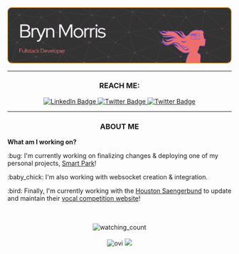 <div align="center">
  <img src="./github-header-resized.png" alt="Header"/>
</div>

---
<h3 align="center">REACH ME:</h3>
<div id="badges" align="center">
  <a href="[your-linkedin-URL](https://www.linkedin.com/in/brynfor-morris/)">
    <img src="https://img.shields.io/badge/LinkedIn-blue?style=for-the-badge&logo=linkedin&logoColor=white" alt="LinkedIn Badge"/>
  </a>
  <a href="[your-twitter-URL](https://twitter.com/BrynMorris23)">
    <img src="https://img.shields.io/badge/Twitter-blue?style=for-the-badge&logo=twitter&logoColor=white" alt="Twitter Badge"/>
  </a>
  <a href="https://medium.com/@brynfor.g.c.morris">
    <img src="https://img.shields.io/badge/-Medium-ee6f6e?style=for-the-badge&logo=medium" alt="Twitter Badge"/>
  </a>
</div>

---
<h3 align="center">ABOUT ME</h3>

**What am I working on?**

  <div align="left">
    <p>:bug: I'm currently working on finalizing changes & deploying one of my personal projects, <a href="https://github.com/bryn-morris/Smart-Park">Smart Park</a>!</p>
    <p>:baby_chick: I'm also working with websocket creation & integration.<p>
    <p>:bird: Finally, I'm currently working with the <a href="https://www.houstonsaengerbund.org/">Houston Saengerbund</a> to update and maintain their <a href="https://vocalcompetition.org/">vocal competition website</a>!</p>
  </div>
<br>
<br>
<div align="center">
   <img src="https://komarev.com/ghpvc/?username=bryn-morris&color=EE6F6E" alt="watching_count" />
</div>
<br>
<div align="center">
  <img src="https://github-readme-stats.vercel.app/api/top-langs?username=bryn-morris&show_icons=true&locale=en&layout=donut-vertical&theme=chartreuse-dark" alt="ovi" />
  <img src="https://github-readme-streak-stats.herokuapp.com?user=bryn-morris&ring=EB5454&background=333333&fire=FF8484&sideNums=FFCA3ACA&currStreakNum=FFA62C&border=BB7A20&stroke=8B4140&currStreakLabel=FFA62C&sideLabels=FFCA3ACA&dates=D6D2D7FD"/>
</div>

<!-- ### Hi there 👋 

<!--
**bryn-morris/bryn-morris** is a ✨ _special_ ✨ repository because its `README.md` (this file) appears on your GitHub profile.

Here are some ideas to get you started:

- 🔭 I’m currently working on ...
- 🌱 I’m currently learning ...
- 👯 I’m looking to collaborate on ...
- 🤔 I’m looking for help with ...
- 💬 Ask me about ...
- 📫 How to reach me: ...
- 😄 Pronouns: ...
- ⚡ Fun fact: ...
-->
